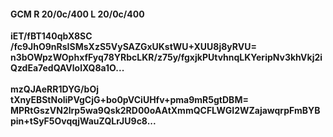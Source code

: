 #### GCM R 20/0c/400 L 20/0c/400
**iET/fBT140qbX8SC**<br/>**/fc9JhO9nRsISMsXzS5VySAZGxUKstWU+XUU8j8yRVU=**<br/>**n3bOWpzWOphxfFyq78YRbcLKR/z75y/fgxjkPUtvhnqLKYeripNv3khVkj2iQzdEa7edQAVlolXQ8a1O...**<br/><br/>
**mzQJAeRR1DYG/bOj**<br/>**tXnyEBStNoliPVgCjG+bo0pVCiUHfv+pma9mR5gtDBM=**<br/>**MPRtGszVN2lrp5wa9Qsk2RD00oAAtXmmQCFLWGI2WZajawqrpFmBYBpin+tSyF5OvqqjWauZQLrJU9c8...**